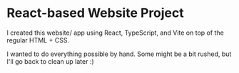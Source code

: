 # React-based Website Project

I created this website/ app using React, TypeScript, and Vite on top of the regular HTML + CSS.

I wanted to do everything possible by hand. Some might be a bit rushed, but I'll go back to clean up later :)
